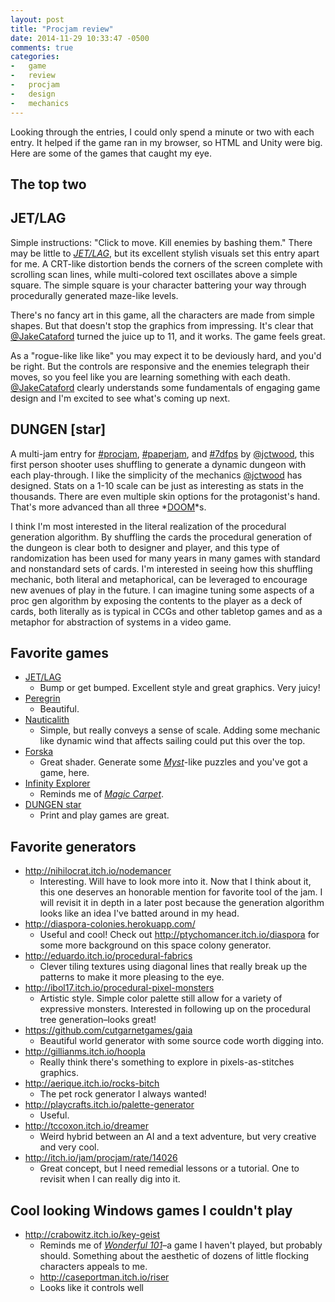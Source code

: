 ```yaml
---
layout: post
title: "Procjam review"
date: 2014-11-29 10:33:47 -0500
comments: true
categories:
-   game
-   review
-   procjam
-   design
-   mechanics
---
```


Looking through the entries, I could only spend a minute or two with each entry.  It helped if the game ran in my browser, so HTML and Unity were big.  Here are some of the games that caught my eye.

<!--more-->

## The top two

## JET/LAG

Simple instructions: "Click to move. Kill enemies by bashing them."  There may be little to *[JET/LAG](http://svblm.itch.io/jet-lag)*, but its excellent stylish visuals set this entry apart for me.  A CRT-like distortion bends the corners of the screen complete with scrolling scan lines, while multi-colored text oscillates above a simple square.  The simple square is your character battering your way through procedurally generated maze-like levels.

There's no fancy art in this game, all the characters are made from simple shapes.  But that doesn't stop the graphics from impressing.  It's clear that [@JakeCataford](https://twitter.com/JakeCataford) turned the juice up to 11, and it works.  The game feels great.

As a "rogue-like like like" you may expect it to be deviously hard, and you'd be right.  But the controls are responsive and the enemies telegraph their moves, so you feel like you are learning something with each death.  [@JakeCataford](https://twitter.com/JakeCataford) clearly understands some fundamentals of engaging game design and I'm excited to see what's coming up next.

## DUNGEN [star]

A multi-jam entry for [#procjam](http://itch.io/jam/procjam), [#paperjam](http://itch.io/jam/paper-jam-1), and [#7dfps](http://7dfps.com/) by [@jctwood](https://twitter.com/JctWood), this first person shooter uses shuffling to generate a dynamic dungeon with each play-through.  I like the simplicity of the mechanics [@jctwood](https://twitter.com/JctWood) has designed.  Stats on a 1-10 scale can be just as interesting as stats in the thousands.  There are even multiple skin options for the protagonist's hand.  That's more advanced than all three *[DOOM](http://en.wikipedia.org/wiki/Doom_%2528series%2529)*s.

I think I'm most interested in the literal realization of the procedural generation algorithm.  By shuffling the cards the procedural generation of the dungeon is clear both to designer and player, and this type of randomization has been used for many years in many games with standard and nonstandard sets of cards.  I'm interested in seeing how this shuffling mechanic, both literal and metaphorical, can be leveraged to encourage new avenues of play in the future.  I can imagine tuning some aspects of a proc gen algorithm by exposing the contents to the player as a deck of cards, both literally as is typical in CCGs and other tabletop games and as a metaphor for abstraction of systems in a video game.

## Favorite games

-   [JET/LAG](http://svblm.itch.io/jet-lag)
    -   Bump or get bumped.  Excellent style and great graphics.  Very
        juicy!
-   [Peregrin](http://lissar.itch.io/peregrin)
    -   Beautiful.
-   [Nauticalith](http://entropyphi.itch.io/nauticalith)
    -   Simple, but really conveys a sense of scale.  Adding some mechanic
        like dynamic wind that affects sailing could put this over the
        top.
-   [Forska](http://tfurmanskigmailcom.itch.io/forska-web-version)
    -   Great shader.  Generate some *[Myst](http://wikipedia.com/wiki/Myst)*-like puzzles and you've got a game, here.
-   [Infinity Explorer](http://8-bit-ape.itch.io/infinity-explorer)
    -   Reminds me of *[Magic Carpet](http://wikipedia.com/wiki/MagicCarpet)*.
-   [DUNGEN star](http://jctwood.itch.io/dungen)
    -   Print and play games are great.

## Favorite generators

-   <http://nihilocrat.itch.io/nodemancer>
    -   Interesting.  Will have to look more into it.  Now that I think
        about it, this one deserves an honorable mention for favorite tool
        of the jam.  I will revisit it in depth in a later post because the
        generation algorithm looks like an idea I've batted around in my
        head.
-   <http://diaspora-colonies.herokuapp.com/>
    -   Useful and cool!  Check out <http://ptychomancer.itch.io/diaspora>
        for some more background on this space colony generator.
-   <http://eduardo.itch.io/procedural-fabrics>
    -   Clever tiling textures using diagonal lines that really break up
        the patterns to make it more pleasing to the eye.
-   <http://ibol17.itch.io/procedural-pixel-monsters>
    -   Artistic style.  Simple color palette still allow for a variety of
        expressive monsters. Interested in following up on the
        procedural tree generation–looks great!
-   <https://github.com/cutgarnetgames/gaia>
    -   Beautiful world generator with some source code worth digging
        into.
-   <http://gillianms.itch.io/hoopla>
    -   Really think there's something to explore in pixels-as-stitches
        graphics.
-   <http://aerique.itch.io/rocks-bitch>
    -   The pet rock generator I always wanted!
-   <http://playcrafts.itch.io/palette-generator>
    -   Useful.
-   <http://tccoxon.itch.io/dreamer>
    - Weird hybrid between an AI and a text adventure, but very
        creative and very cool.
-   <http://itch.io/jam/procjam/rate/14026>
    -   Great concept, but I need remedial lessons or a tutorial.  One to
        revisit when I can really dig into it.

## Cool looking Windows games I couldn't play

-   <http://crabowitz.itch.io/key-geist>
    - Reminds me of *[Wonderful 101](http://en.wikipedia.org/wiki/The_Wonderful_101)*–a game I haven't played, but probably should.  Something about the aesthetic of dozens of little flocking characters appeals to me.
    -   <http://caseportman.itch.io/riser>
    -   Looks like it controls well
